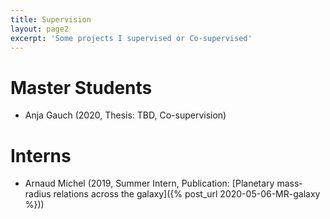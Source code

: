 ```yaml
---
title: Supervision
layout: page2
excerpt: 'Some projects I supervised or Co-supervised'  
---
```


# Master Students
- Anja Gauch (2020, Thesis: TBD, Co-supervision)

# Interns
- Arnaud Michel (2019, Summer Intern, Publication: [Planetary mass-radius relations across the galaxy]({% post_url 2020-05-06-MR-galaxy %}))
